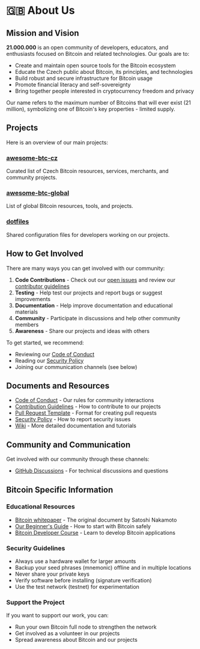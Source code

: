 # 🇬🇧 About Us

## Mission and Vision

**21.000.000** is an open community of developers, educators, and enthusiasts focused on Bitcoin and related technologies. Our goals are to:

- Create and maintain open source tools for the Bitcoin ecosystem
- Educate the Czech public about Bitcoin, its principles, and technologies
- Build robust and secure infrastructure for Bitcoin usage
- Promote financial literacy and self-sovereignty
- Bring together people interested in cryptocurrency freedom and privacy

Our name refers to the maximum number of Bitcoins that will ever exist (21 million), symbolizing one of Bitcoin's key properties - limited supply.

## Projects

Here is an overview of our main projects:

<!-- ### [21ooo.ooo](https://21ooo.ooo) - (in progress)
Official organization website with information, educational materials, and Bitcoin news. -->

### [awesome-btc-cz](https://github.com/21-000-000/awesome-btc-cz)
Curated list of Czech Bitcoin resources, services, merchants, and community projects.

### [awesome-btc-global](https://github.com/21-000-000/awesome-btc-global)
List of global Bitcoin resources, tools, and projects.

### [dotfiles](https://github.com/21-000-000/dotfiles)
Shared configuration files for developers working on our projects.

## How to Get Involved

There are many ways you can get involved with our community:

1. **Code Contributions** - Check out our [open issues](https://github.com/21-000-000/21-000-000/issues) and review our [contributor guidelines](.github/CONTRIBUTING.md)
2. **Testing** - Help test our projects and report bugs or suggest improvements
3. **Documentation** - Help improve documentation and educational materials
4. **Community** - Participate in discussions and help other community members
5. **Awareness** - Share our projects and ideas with others

To get started, we recommend:
- Reviewing our [Code of Conduct](.github/CODE_OF_CONDUCT.md)
- Reading our [Security Policy](.github/SECURITY.md)
- Joining our communication channels (see below)

## Documents and Resources

- [Code of Conduct](.github/CODE_OF_CONDUCT.md) - Our rules for community interactions
- [Contribution Guidelines](.github/CONTRIBUTING.md) - How to contribute to our projects
- [Pull Request Template](.github/PULL_REQUEST_TEMPLATE.md) - Format for creating pull requests
- [Security Policy](.github/SECURITY.md) - How to report security issues
- [Wiki](https://github.com/21-000-000/21-000-000/wiki) - More detailed documentation and tutorials

## Community and Communication

Get involved with our community through these channels:

- [GitHub Discussions](https://github.com/orgs/21-000-000/discussions) - For technical discussions and questions
<!-- - [Telegram](https://t.me/CzechBitcoinCommunity) - For quick communication and news
- [Discord](https://discord.gg/21-000-000) - For deeper discussions and collaboration
- [Twitter](https://twitter.com/21_000_000) - For updates and announcements -->

## Bitcoin Specific Information

### Educational Resources
- [Bitcoin whitepaper](https://bitcoin.org/bitcoin.pdf) - The original document by Satoshi Nakamoto
- [Our Beginner's Guide](https://21ooo.ooo/beginners-guide) - How to start with Bitcoin safely
- [Bitcoin Developer Course](https://21ooo.ooo/dev-course) - Learn to develop Bitcoin applications

### Security Guidelines
- Always use a hardware wallet for larger amounts
- Backup your seed phrases (mnemonic) offline and in multiple locations
- Never share your private keys
- Verify software before installing (signature verification)
- Use the test network (testnet) for experimentation

### Support the Project
If you want to support our work, you can:
<!-- - Contribute to development by sending Bitcoin to: `bc1q...` (coming soon) -->
- Run your own Bitcoin full node to strengthen the network
- Get involved as a volunteer in our projects
- Spread awareness about Bitcoin and our projects